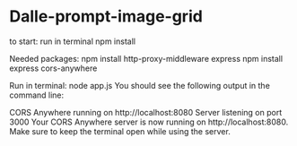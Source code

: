 # Dalle-prompt-image-grid

to start: 
run in terminal
npm install

Needed packages:
npm install http-proxy-middleware express
npm install express cors-anywhere


Run in terminal:
node app.js 
You should see the following output in the command line:

CORS Anywhere running on http://localhost:8080
Server listening on port 3000
Your CORS Anywhere server is now running on http://localhost:8080. Make sure to keep the terminal open while using the server.
